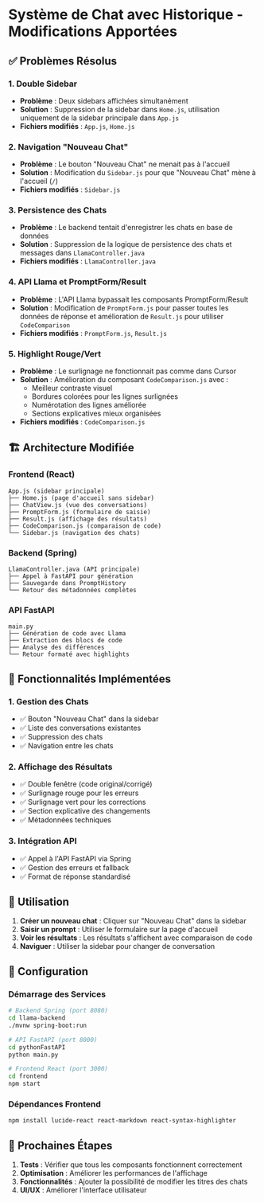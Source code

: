 # Système de Chat avec Historique - Modifications Apportées

## ✅ Problèmes Résolus

### 1. Double Sidebar
- **Problème** : Deux sidebars affichées simultanément
- **Solution** : Suppression de la sidebar dans `Home.js`, utilisation uniquement de la sidebar principale dans `App.js`
- **Fichiers modifiés** : `App.js`, `Home.js`

### 2. Navigation "Nouveau Chat"
- **Problème** : Le bouton "Nouveau Chat" ne menait pas à l'accueil
- **Solution** : Modification du `Sidebar.js` pour que "Nouveau Chat" mène à l'accueil (`/`)
- **Fichiers modifiés** : `Sidebar.js`

### 3. Persistence des Chats
- **Problème** : Le backend tentait d'enregistrer les chats en base de données
- **Solution** : Suppression de la logique de persistence des chats et messages dans `LlamaController.java`
- **Fichiers modifiés** : `LlamaController.java`

### 4. API Llama et PromptForm/Result
- **Problème** : L'API Llama bypassait les composants PromptForm/Result
- **Solution** : Modification de `PromptForm.js` pour passer toutes les données de réponse et amélioration de `Result.js` pour utiliser `CodeComparison`
- **Fichiers modifiés** : `PromptForm.js`, `Result.js`

### 5. Highlight Rouge/Vert
- **Problème** : Le surlignage ne fonctionnait pas comme dans Cursor
- **Solution** : Amélioration du composant `CodeComparison.js` avec :
  - Meilleur contraste visuel
  - Bordures colorées pour les lignes surlignées
  - Numérotation des lignes améliorée
  - Sections explicatives mieux organisées
- **Fichiers modifiés** : `CodeComparison.js`

## 🏗️ Architecture Modifiée

### Frontend (React)
```
App.js (sidebar principale)
├── Home.js (page d'accueil sans sidebar)
├── ChatView.js (vue des conversations)
├── PromptForm.js (formulaire de saisie)
├── Result.js (affichage des résultats)
├── CodeComparison.js (comparaison de code)
└── Sidebar.js (navigation des chats)
```

### Backend (Spring)
```
LlamaController.java (API principale)
├── Appel à FastAPI pour génération
├── Sauvegarde dans PromptHistory
└── Retour des métadonnées complètes
```

### API FastAPI
```
main.py
├── Génération de code avec Llama
├── Extraction des blocs de code
├── Analyse des différences
└── Retour formaté avec highlights
```

## 🚀 Fonctionnalités Implémentées

### 1. Gestion des Chats
- ✅ Bouton "Nouveau Chat" dans la sidebar
- ✅ Liste des conversations existantes
- ✅ Suppression des chats
- ✅ Navigation entre les chats

### 2. Affichage des Résultats
- ✅ Double fenêtre (code original/corrigé)
- ✅ Surlignage rouge pour les erreurs
- ✅ Surlignage vert pour les corrections
- ✅ Section explicative des changements
- ✅ Métadonnées techniques

### 3. Intégration API
- ✅ Appel à l'API FastAPI via Spring
- ✅ Gestion des erreurs et fallback
- ✅ Format de réponse standardisé

## 📝 Utilisation

1. **Créer un nouveau chat** : Cliquer sur "Nouveau Chat" dans la sidebar
2. **Saisir un prompt** : Utiliser le formulaire sur la page d'accueil
3. **Voir les résultats** : Les résultats s'affichent avec comparaison de code
4. **Naviguer** : Utiliser la sidebar pour changer de conversation

## 🔧 Configuration

### Démarrage des Services
```bash
# Backend Spring (port 8080)
cd llama-backend
./mvnw spring-boot:run

# API FastAPI (port 8000)
cd pythonFastAPI
python main.py

# Frontend React (port 3000)
cd frontend
npm start
```

### Dépendances Frontend
```bash
npm install lucide-react react-markdown react-syntax-highlighter
```

## 🎯 Prochaines Étapes

1. **Tests** : Vérifier que tous les composants fonctionnent correctement
2. **Optimisation** : Améliorer les performances de l'affichage
3. **Fonctionnalités** : Ajouter la possibilité de modifier les titres des chats
4. **UI/UX** : Améliorer l'interface utilisateur 